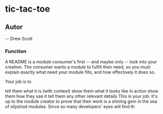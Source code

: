 # tic-tac-toe

## Autor
-- Drew Scott

### Function


A README is a module consumer's first -- and maybe only -- look into your creation. The consumer wants a module to fulfill their need, so you must explain exactly what need your module fills, and how effectively it does so.

Your job is to

tell them what it is (with context)
show them what it looks like in action
show them how they use it
tell them any other relevant details
This is your job. It's up to the module creator to prove that their work is a shining gem in the sea of slipshod modules. Since so many developers' eyes will find th